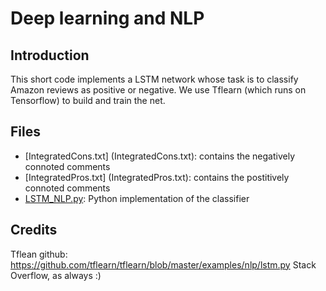 # Deep learning and NLP

## Introduction 

This short code implements a LSTM network whose task is to classify Amazon reviews as positive or negative.
We use Tflearn (which runs on Tensorflow) to build and train the net. 


## Files

* [IntegratedCons.txt] (IntegratedCons.txt): contains the negatively connoted comments
* [IntegratedPros.txt] (IntegratedPros.txt): contains the postitively connoted comments
* [LSTM_NLP.py](LSTM_NLP.py): Python implementation of the classifier

## Credits
Tflean github: https://github.com/tflearn/tflearn/blob/master/examples/nlp/lstm.py
Stack Overflow, as always :)
